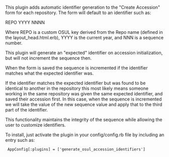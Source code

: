 This plugin adds automatic identifier generation to the "Create
Accession" form for each repository. The form will default to an identifier such as:

  REPO YYYY NNNN

Where REPO is a custom OSUL key derived from the Repo name (defined in the layout_head.html.erb), YYYY is the current year, and NNN is a sequence number.

This plugin will generate an "expected" identifier on accession initialization, but will not increment the sequence then.

When the form is saved the sequence is incremented if the identifier matches what the expected identifier was.

If the identifier matches the expected identifier but was found to be identical to another in the repository this most likely means someone working in the same repository was given the same expected identifier, and saved their accession first. In this case, when the sequence is incremented we will take the value of the new sequence value and apply that to the third part of the identifier.


This functionality maintains the integrity of the sequence while allowing the user to customize identifiers.




To install, just activate the plugin in your config/config.rb file by
including an entry such as:

     AppConfig[:plugins] = ['generate_osul_accession_identifiers']
